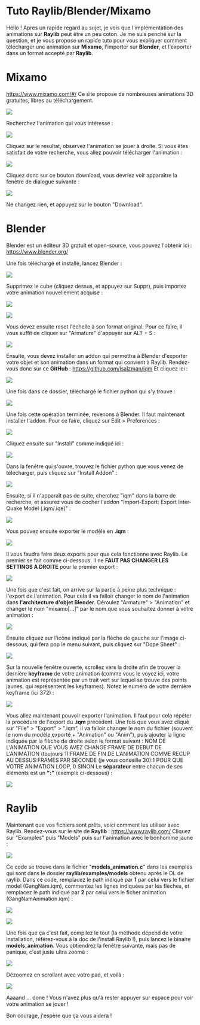 # Tuto Raylib/Blender/Mixamo

Hello ! Apres un rapide regard au sujet, je vois que l'implémentation des animations sur **Raylib** peut être un peu coton. Je me suis penché sur la question, et je vous propose un rapide tuto pour vous expliquer comment télécharger une animation sur **Mixamo**, l'importer sur **Blender**, et l'exporter dans un format accepté par **Raylib**.


# Mixamo
https://www.mixamo.com/#/
Ce site propose de nombreuses animations 3D gratuites, libres au téléchargement.

![](https://www.dropbox.com/s/upcjbfbfvaznu4t/Mixamo.PNG?dl=1)

Recherchez l'animation qui vous intéresse :

![](https://www.dropbox.com/s/qzxc7avv5zbhv2q/MixamoSearch.PNG?dl=1)

Cliquez sur le resultat, observez l'animation se jouer à droite.
Si vous êtes satisfait de votre recherche, vous allez pouvoir télécharger l'animation :

![](https://www.dropbox.com/s/imes6drhn7dpezb/MixamoDownload.PNG?dl=1)

Cliquez donc sur ce bouton download, vous devriez voir apparaître la fenêtre de dialogue suivante :

![](https://www.dropbox.com/s/ff5nvy6xrgbm6vy/MixamoDownloadSettings.PNG?dl=1)

Ne changez rien, et appuyez sur le bouton "Download".


# Blender

Blender est un éditeur 3D gratuit et open-source, vous pouvez l'obtenir ici :
https://www.blender.org/

Une fois téléchargé et installé, lancez Blender :

![](https://www.dropbox.com/s/6lbhisirl1cmovp/Blender.PNG?dl=1)

Supprimez le cube (cliquez dessus, et appuyez sur Suppr), puis importez votre animation nouvellement acquise :

![](https://www.dropbox.com/s/873k222d10lpzpi/BlenderImport.PNG?dl=1)

![](https://www.dropbox.com/s/dmo1sl5nv86a96m/BlenderPostImport.PNG?dl=1)

Vous devez ensuite reset l'échelle à son format original. Pour ce faire, il vous suffit de cliquer sur "Armature" d'appuyer sur ALT + S :

![](https://www.dropbox.com/s/vy1a8xdf08he2au/BlenderResetScale.PNG?dl=1)

Ensuite, vous devez installer un addon qui permettra à Blender d'exporter votre objet et son animation dans un format qui convient à Raylib. Rendez-vous donc sur ce **GitHub** :
https://github.com/lsalzman/iqm
Et cliquez ici :

![](https://www.dropbox.com/s/6j38ss4hqn0u0uz/BlenderIQMExporter.PNG?dl=1)

Une fois dans ce dossier, téléchargé le fichier python qui s'y trouve :

![](https://www.dropbox.com/s/6opltc7xy9m115n/BlenderIQMExporterPythonFile.PNG?dl=1)

Une fois cette opération terminée, revenons à Blender. Il faut maintenant installer l'addon. Pour ce faire, cliquez sur Edit > Preferences :

![](https://www.dropbox.com/s/uro014oru78vpmy/BlenderAddon.PNG?dl=1)

Cliquez ensuite sur "Install" comme indiqué ici :

![](https://www.dropbox.com/s/ur0kk2tw5s6owrw/BlenderAddonInstall.PNG?dl=1)

Dans la fenêtre qui s'ouvre, trouvez le fichier python que vous venez de télécharger, puis cliquez sur "Install Addon" :

![](https://www.dropbox.com/s/xaavh1u3123wdw2/BlenderAddonInstallFromFile.PNG?dl=1)

Ensuite, si il n'apparaît pas de suite, cherchez "iqm" dans la barre de recherche, et assurez vous de cocher l'addon "Import-Export: Export Inter-Quake Model (.iqm/.iqe)" :

![](https://www.dropbox.com/s/3px1ime3cp08x55/BlenderAddonChecked.PNG?dl=1)

Vous pouvez ensuite exporter le modèle en **.iqm** :

![](https://www.dropbox.com/s/sdieudc9zay2ll9/BlenderExportAsIQM.PNG?dl=1)

Il vous faudra faire deux exports pour que cela fonctionne avec Raylib. Le premier se fait comme ci-dessous. Il ne **FAUT PAS CHANGER LES SETTINGS A DROITE** pour le premier export :

![](https://www.dropbox.com/s/e344im9wo0nvqzn/BlenderExportIQMUntouched.PNG?dl=1)

Une fois que c'est fait, on arrive sur la partie à peine plus technique : l'export de l'animation. Pour cela il va falloir changer le nom de l'animation dans **l'architecture d'objet Blender**. Déroulez "Armature" > "Animation" et changer le nom "mixamo[...]" par le nom que vous souhaitez donner à votre animation :

![](https://www.dropbox.com/s/aroaqbs1snre4zo/BlenderChangeAnimationName.PNG?dl=1)

Ensuite cliquez sur l'icône indiqué par la flèche de gauche sur l'image ci-dessous, qui fera pop le menu suivant, puis cliquez sur "Dope Sheet" :

![](https://www.dropbox.com/s/nuokbdvev0t7bjw/BlenderCheckKeyframes.PNG?dl=1)

Sur la nouvelle fenêtre ouverte, scrollez vers la droite afin de trouver la dernière **keyframe** de votre animation (comme vous le voyez ici, votre animation est représentée par un trait vert sur lequel se trouve des points jaunes, qui représentent les keyframes). Notez le numéro de votre dernière keyframe (ici 372) :

![](https://www.dropbox.com/s/ic2c4uelv8w1feq/BlenderFindLastKeyframe.PNG?dl=1)

Vous allez maintenant pouvoir exporter l'animation. Il faut pour cela répéter la procédure de l'export du **.iqm** précédent. Une fois que vous avez cliqué sur "File" > "Export" > ".iqm", il va falloir changer le nom du fichier (souvent le nom du modèle exporté + "Animation" ou "Anim"), puis ajouter la ligne indiquée par la flèche de droite selon le format suivant : NOM DE L'ANIMATION QUE VOUS AVEZ CHANGE:FRAME DE DEBUT DE L'ANIMATION (toujours 1):FRAME DE FIN DE L'ANIMATION COMME RECUP AU DESSUS:FRAMES PAR SECONDE (je vous conseille 30):1 POUR QUE VOTRE ANIMATION LOOP, 0 SINON
Le **séparateur** entre chacun de ses éléments est un **":"** (exemple ci-dessous) :

![](https://www.dropbox.com/s/ljgsg9r0drw1aki/BlenderExportAnimation.PNG?dl=1)

# Raylib

Maintenant que vos fichiers sont prêts, voici comment les utiliser avec Raylib.
Rendez-vous sur le site de **Raylib** :
https://www.raylib.com/
Cliquez sur "Examples" puis "Models" puis sur l'animation avec le bonhomme jaune :

![](https://www.dropbox.com/s/kaqz3pxbfkf2897/RaylibExample.PNG?dl=1)

Ce code se trouve dans le fichier "**models_animation.c**" dans les exemples qui sont dans le dossier **raylib/examples/models** obtenu après le DL de raylib. Dans ce code, remplacez le path indiqué par **1** par celui vers le fichier model (GangNam.iqm), commentez les lignes indiquées par les flèches, et remplacez le path indiqué par **2** par celui vers le ficher animation (GangNamAnimation.iqm) :

![](https://www.dropbox.com/s/x5zt7371bv7hrwa/RaylibCode1.PNG?dl=1)

![](https://www.dropbox.com/s/icgdlrpyz6ckowv/RaylibCode2.PNG?dl=1)

Une fois que ça c'est fait, compilez le tout (la méthode dépend de votre installation, référez-vous à la doc de l'install Raylib !), puis lancez le binaire **models_animation**. Vous obtiendrez la fenêtre suivante, mais pas de panique, c'est juste ultra zoomé :

![](https://www.dropbox.com/s/riyl4axlvfwm6sh/RaylibExecZoomed.PNG?dl=1)

Dézoomez en scrollant avec votre pad, et voilà :

![](https://www.dropbox.com/s/2vr06dz24whj94a/RaylibExecUnzoomed.PNG?dl=1)

Aaaand ... done ! Vous n'avez plus qu'à rester appuyer sur espace pour voir votre animation se jouer !

Bon courage, j'espère que ça vous aidera !
